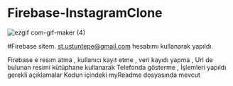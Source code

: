 # Firebase-InstagramClone

![ezgif com-gif-maker (4)](https://user-images.githubusercontent.com/89010767/177958123-c2efa212-98e6-4627-b26a-67033866a498.gif)


#Firebase sitem. 
  st.ustuntepe@gmail.com hesabımı kullanarak yapıldı.
  


Firebase e resım atma , kullanıcı kayıt etme , veri kayıdı yapma , Url de bulunan resimi  kütüphane kullanarak Telefonda gösterme ,  İşlemleri yapıldı gerekli açıklamalar Kodun içindeki myReadme dosyasında mevcut
